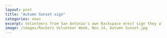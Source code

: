 ```yaml
---
layout: post
title: "Autumn Sunset sign"
categories: news
excerpt: Volunteers from San Antonio's own Rackspace erect sign they also constructed. FOTP members Joann Hilliard, left ... Gary Fisher, right.
image: /images/Rackers Volunteer Week, Nov 14, Autumn Sunset.jpg
---
```

